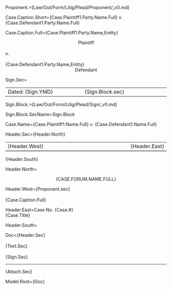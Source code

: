 Proponent.=[Law/Out/Form/Litig/Plead/Proponent/_v0.md]

Case.Caption.Short={Case.Plaintiff1.Party.Name.Full} v. {Case.Defendant1.Party.Name.Full}

Case.Caption.Full={Case.Plaintiff1.Party.Name,Entity}<br> <center>Plaintiff</center><br>v.<br><br>{Case.Defendant1.Party.Name,Entity}<br><center>Defendant</center>

Sign.Sec=<table><tr><td width="500">Dated: {Sign.YMD}</td><td width="500">{Sign.Block.sec}</td></tr></table>

Sign.Block.=[Law/Out/Form/Litig/Plead/Sign/_v0.md]

Sign.Block.SecName=Sign.Block

Case.Name={Case.Plaintiff1.Name.Full} v. {Case.Defendant1.Name.Full}

Header.Sec={Header.North}<br><table frame="below"><tr><td width="500">{Header.West}</td><td>{Header.East}</td></tr></table>{Header.South}

Header.North=<center><span style="text-transform: uppercase;">{Case.Forum.Name.Full}</span></center>

Header.West={Proponent.sec}<br><br>{Case.Caption.Full}

Header.East=Case No. {Case.#}<br>{Case.Title}

Header.South=</i>

Doc={Header.Sec}<br><br>{Text.Sec}<br><br>{Sign.Sec}<br><hr>{Attach.Sec}

Model.Root={Doc}